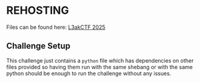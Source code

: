 # REHOSTING

Files can be found here: [L3akCTF 2025](https://ctf.l3ak.team/challenges#Shiro%20Hero-80)

## Challenge Setup
This challenge just contains a `python` file which has dependencies on other files provided so having them run with the same shebang or with the same python should be enough to run the challenge without any issues.
